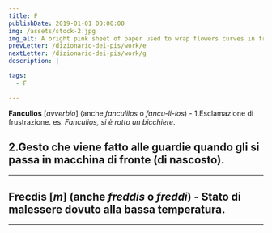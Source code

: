 ```yaml
---
title: F
publishDate: 2019-01-01 00:00:00
img: /assets/stock-2.jpg
img_alt: A bright pink sheet of paper used to wrap flowers curves in front of rich blue background
prevLetter: /dizionario-dei-pis/work/e
nextLetter: /dizionario-dei-pis/work/g
description: |

tags:
  - F

---
```


**Fanculios** [*avverbio*] (anche *fanculilos* o *fancu-li-los*) - 1.Esclamazione di frustrazione.
es. *Fanculios, si è rotto un bicchiere*. 

2.Gesto che viene fatto alle guardie quando gli si passa in macchina di fronte (di nascosto).
---
---
**Frecdis** [*m*] (anche *freddis* o *freddi*) - Stato di malessere dovuto alla bassa temperatura.
---
---